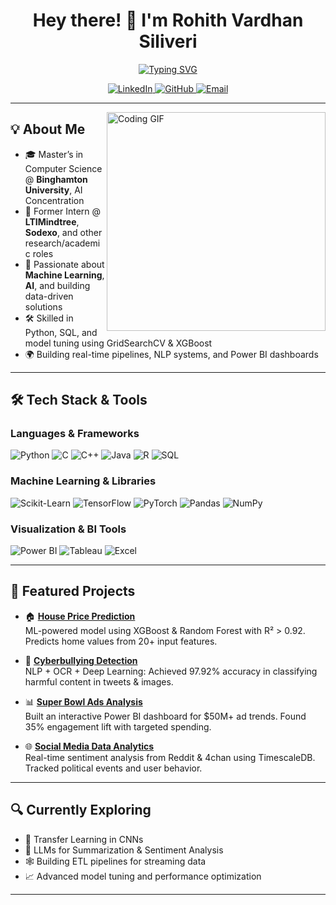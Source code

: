 <h1 align="center">
  Hey there! 👋 I'm Rohith Vardhan Siliveri
</h1>

<p align="center">
  <a href="https://readme-typing-svg.demolab.com?font=Fira+Code&pause=1000&center=true&vCenter=true&width=460&lines=Graduate+Student+in+CS+%7C+AI+Focus;Machine+Learning+Enthusiast+%F0%9F%A7%90;Data+Scientist+in+the+Making+%F0%9F%93%88;Building+ML+%7C+AI+%7C+Analytics+Projects">
    <img src="https://readme-typing-svg.demolab.com?font=Fira+Code&pause=1000&center=true&vCenter=true&width=460&lines=Graduate+Student+in+CS+%7C+AI+Focus;Machine+Learning+Enthusiast+%F0%9F%A7%90;Data+Scientist+in+the+Making+%F0%9F%93%88;Building+ML+%7C+AI+%7C+Analytics+Projects" alt="Typing SVG" />
  </a>
</p>

<p align="center">
  <a href="https://linkedin.com/in/rohithsiliveri">
    <img alt="LinkedIn" src="https://img.shields.io/badge/-Linkedin-blue?style=flat-square&logo=Linkedin&logoColor=white" />
  </a>
  <a href="https://github.com/rsiliveri14">
    <img alt="GitHub" src="https://img.shields.io/badge/-GitHub-000?style=flat-square&logo=github&logoColor=white" />
  </a>
  <a href="mailto:rsiliveri@binghamton.edu">
    <img alt="Email" src="https://img.shields.io/badge/-Email-D14836?style=flat-square&logo=gmail&logoColor=white" />
  </a>
</p>

---

<img align="right" alt="Coding GIF" width="350" src="https://media.giphy.com/media/L1R1tvI9svkIWwpVYr/giphy.gif" />

## 💡 About Me

- 🎓 Master’s in Computer Science @ **Binghamton University**, AI Concentration  
- 💼 Former Intern @ **LTIMindtree**, **Sodexo**, and other research/academic roles  
- 🧠 Passionate about **Machine Learning**, **AI**, and building data-driven solutions  
- 🛠️ Skilled in Python, SQL, and model tuning using GridSearchCV & XGBoost  
- 🌍 Building real-time pipelines, NLP systems, and Power BI dashboards  

---

## 🛠 Tech Stack & Tools

### Languages & Frameworks  
![Python](https://img.shields.io/badge/Python-FFD43B?style=flat&logo=python&logoColor=blue)
![C](https://img.shields.io/badge/C-00599C?style=flat&logo=c&logoColor=white)
![C++](https://img.shields.io/badge/C++-00599C?style=flat&logo=c%2B%2B&logoColor=white)
![Java](https://img.shields.io/badge/Java-ED8B00?style=flat&logo=openjdk&logoColor=white)
![R](https://img.shields.io/badge/R-276DC3?style=flat&logo=r&logoColor=white)
![SQL](https://img.shields.io/badge/SQL-4479A1?style=flat&logo=MySQL&logoColor=white)

### Machine Learning & Libraries  
![Scikit-Learn](https://img.shields.io/badge/scikit--learn-F7931E?style=flat&logo=scikit-learn)
![TensorFlow](https://img.shields.io/badge/TensorFlow-FF6F00?style=flat&logo=tensorflow&logoColor=white)
![PyTorch](https://img.shields.io/badge/PyTorch-EE4C2C?style=flat&logo=pytorch)
![Pandas](https://img.shields.io/badge/Pandas-150458?style=flat&logo=pandas)
![NumPy](https://img.shields.io/badge/Numpy-013243?style=flat&logo=numpy)

### Visualization & BI Tools  
![Power BI](https://img.shields.io/badge/PowerBI-F2C811?style=flat&logo=powerbi&logoColor=black)
![Tableau](https://img.shields.io/badge/Tableau-E97627?style=flat&logo=tableau)
![Excel](https://img.shields.io/badge/Excel-217346?style=flat&logo=microsoft-excel)

---

## 🚀 Featured Projects

- 🏠 **[House Price Prediction](https://github.com/rsiliveri14/House-price-prediction)**  
  ML-powered model using XGBoost & Random Forest with R² > 0.92. Predicts home values from 20+ input features.

- 💬 **[Cyberbullying Detection](https://github.com/rsiliveri14/Cyberbullying-tweet-detection)**  
  NLP + OCR + Deep Learning: Achieved 97.92% accuracy in classifying harmful content in tweets & images.

- 📊 **[Super Bowl Ads Analysis](https://github.com/rsiliveri14/Super-bowl-ads-analysis)**  
  Built an interactive Power BI dashboard for $50M+ ad trends. Found 35% engagement lift with targeted spending.

- 🌐 **[Social Media Data Analytics](https://github.com/Rohith595272/SocialMedia-Data-Analysis)**  
  Real-time sentiment analysis from Reddit & 4chan using TimescaleDB. Tracked political events and user behavior.

---

## 🔍 Currently Exploring

- 🧠 Transfer Learning in CNNs  
- 💬 LLMs for Summarization & Sentiment Analysis  
- 🕸️ Building ETL pipelines for streaming data  
- 📈 Advanced model tuning and performance optimization  

---

